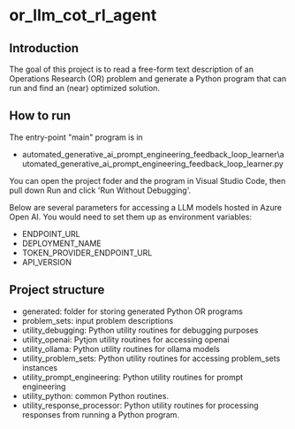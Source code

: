 # or_llm_cot_rl_agent

## Introduction
The goal of this project is to read a free-form text description of an Operations Research (OR) problem and generate a Python program that can run and find an (near) optimized solution.

## How to run
The entry-point "main" program is in
- automated_generative_ai_prompt_engineering_feedback_loop_learner\automated_generative_ai_prompt_engineering_feedback_loop_learner.py

You can open the project foder and the program in Visual Studio Code, then pull down Run and click 'Run Without Debugging'.

Below are several parameters for accessing a LLM models hosted in Azure Open AI. You would need to set them up as environment variables:
- ENDPOINT_URL
- DEPLOYMENT_NAME
- TOKEN_PROVIDER_ENDPOINT_URL
- API_VERSION

## Project structure
- generated: folder for storing generated Python OR programs
- problem_sets: input problem descriptions
- utility_debugging: Python utility routines for debugging purposes
- utility_openai: Pytjon utility routines for accessing openai
- utility_ollama: Python utility routines for ollama models
- utility_problem_sets: Python utility routines for accessing problem_sets instances
- utility_prompt_engineering: Python utility routines for prompt engineering
- utility_python: common Python routines.
- utility_response_processor: Python utility routines for processing responses from running a Python program.


